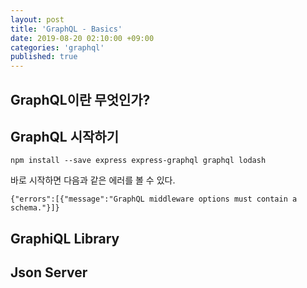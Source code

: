 ```yaml
---
layout: post
title: 'GraphQL - Basics'
date: 2019-08-20 02:10:00 +09:00
categories: 'graphql'
published: true
---
```


## GraphQL이란 무엇인가?

## GraphQL 시작하기

```
npm install --save express express-graphql graphql lodash
```

바로 시작하면 다음과 같은 에러를 볼 수 있다.

```
{"errors":[{"message":"GraphQL middleware options must contain a schema."}]}
```

## GraphiQL Library

## Json Server
